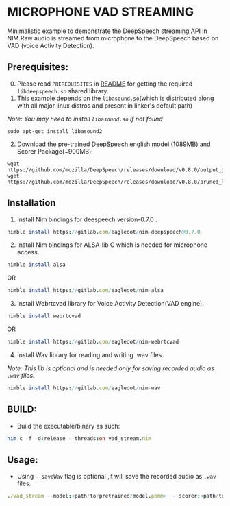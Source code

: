 # MICROPHONE VAD STREAMING
Minimalistic example to demonstrate the DeepSpeech streaming  API in NIM.Raw audio is streamed from microphone to the DeepSpeech based on VAD (voice Activity Detection).

## Prerequisites:
0) Please read ``PREREQUISITES`` in [README](../README.md)  for getting the required ``libdeepspeech.so`` shared library.
1) This example depends on the ``libasound.so``(which is distributed along with all major linux distros and present in linker's default path)

_Note:  You may need to install ``libasound.so``  if not found_
```
sudo apt-get install libasound2
```
2) Download the pre-trained DeepSpeech english model (1089MB) and Scorer Package(~900MB):

```
wget https://github.com/mozilla/DeepSpeech/releases/download/v0.8.0/output_graph.pbmm
wget https://github.com/mozilla/DeepSpeech/releases/download/v0.8.0/pruned_lm.scorer
```


## Installation

1. Install Nim bindings for deespeech version-0.7.0 .
```nim
nimble install https://gitlab.com/eagledot/nim-deepspeech@0.7.0
```

2. Install Nim bindings for ALSA-lib C which is  needed for microphone access.
```nim
nimble install alsa
```

OR

```nim
nimble install https://gitlab.com/eagledot/nim-alsa
```

3. Install Webrtcvad library for Voice Activity Detection(VAD engine).
```nim
nimble install webrtcvad
```  
OR

```nim
nimble install https://gitlab.com/eagledot/nim-webrtcvad
```

4.  Install Wav library for reading and writing .wav files.

_Note: This lib is optional and is needed only  for saving recorded audio as ``.wav`` files._
```nim
nimble install https://gitlab.com/eagledot/nim-wav
```

## BUILD:
*  Build the executable/binary as such:
```nim
nim c -f -d:release --threads:on vad_stream.nim
```

## Usage:
* Using ``--saveWav`` flag is optional ,it will save the recorded audio as `.wav` files. 
``` nim 
./vad_stream --model:<path/to/pretrained/model.pbmm>  --scorer:<path/to/.scorer>  --saveWav
```





